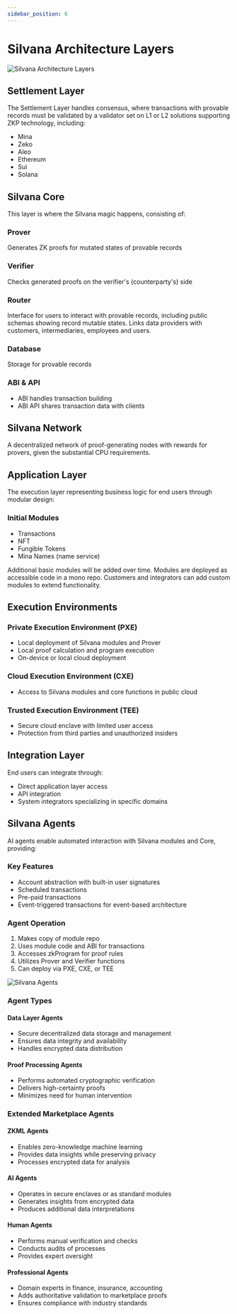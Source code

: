 ```yaml
---
sidebar_position: 6
---
```


# Silvana Architecture Layers

![Silvana Architecture Layers](./img/layers2.png)

## Settlement Layer

The Settlement Layer handles consensus, where transactions with provable records must be validated by a validator set on L1 or L2 solutions supporting ZKP technology, including:

- Mina
- Zeko
- Aleo
- Ethereum
- Sui
- Solana

## Silvana Core

This layer is where the Silvana magic happens, consisting of:

### Prover

Generates ZK proofs for mutated states of provable records

### Verifier

Checks generated proofs on the verifier's (counterparty's) side

### Router

Interface for users to interact with provable records, including public schemas showing record mutable states. Links data providers with customers, intermediaries, employees and users.

### Database

Storage for provable records

### ABI & API

- ABI handles transaction building
- ABI API shares transaction data with clients

## Silvana Network

A decentralized network of proof-generating nodes with rewards for provers, given the substantial CPU requirements.

## Application Layer

The execution layer representing business logic for end users through modular design:

### Initial Modules

- Transactions
- NFT
- Fungible Tokens
- Mina Names (name service)

Additional basic modules will be added over time. Modules are deployed as accessible code in a mono repo. Customers and integrators can add custom modules to extend functionality.

## Execution Environments

### Private Execution Environment (PXE)

- Local deployment of Silvana modules and Prover
- Local proof calculation and program execution
- On-device or local cloud deployment

### Cloud Execution Environment (CXE)

- Access to Silvana modules and core functions in public cloud

### Trusted Execution Environment (TEE)

- Secure cloud enclave with limited user access
- Protection from third parties and unauthorized insiders

## Integration Layer

End users can integrate through:

- Direct application layer access
- API integration
- System integrators specializing in specific domains

## Silvana Agents

AI agents enable automated interaction with Silvana modules and Core, providing:

### Key Features

- Account abstraction with built-in user signatures
- Scheduled transactions
- Pre-paid transactions
- Event-triggered transactions for event-based architecture

### Agent Operation

1. Makes copy of module repo
2. Uses module code and ABI for transactions
3. Accesses zkProgram for proof rules
4. Utilizes Prover and Verifier functions
5. Can deploy via PXE, CXE, or TEE

![Silvana Agents](./img/agents.png)

### Agent Types

#### Data Layer Agents

- Secure decentralized data storage and management
- Ensures data integrity and availability
- Handles encrypted data distribution

#### Proof Processing Agents

- Performs automated cryptographic verification
- Delivers high-certainty proofs
- Minimizes need for human intervention

### Extended Marketplace Agents

#### ZKML Agents

- Enables zero-knowledge machine learning
- Provides data insights while preserving privacy
- Processes encrypted data for analysis

#### AI Agents

- Operates in secure enclaves or as standard modules
- Generates insights from encrypted data
- Produces additional data interpretations

#### Human Agents

- Performs manual verification and checks
- Conducts audits of processes
- Provides expert oversight

#### Professional Agents

- Domain experts in finance, insurance, accounting
- Adds authoritative validation to marketplace proofs
- Ensures compliance with industry standards
